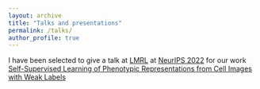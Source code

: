```yaml
---
layout: archive
title: "Talks and presentations"
permalink: /talks/
author_profile: true
---
```


I have been selected to give a talk at [LMRL](https://www.lmrl.org/) at [NeurIPS 2022](https://neurips.cc/) for our work [Self-Supervised Learning of Phenotypic Representations from Cell Images with Weak Labels](https://arxiv.org/abs/2209.07819)
